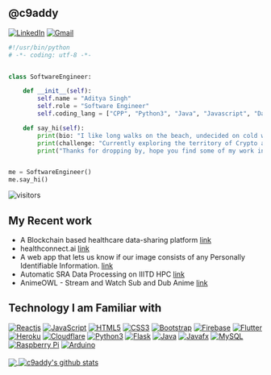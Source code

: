## @c9addy

[![LinkedIn](https://img.shields.io/badge/-LinkedIn-blue?style=social&logo=linkedin&link=https://www.linkedin.com/in/c9addy/)](https://www.linkedin.com/in/c9addy/)
[![Gmail](https://img.shields.io/badge/-Gmail-red?style=social&logo=gmail&link=mailto:singh.aditya44@gmail.com)](mailto:singh.aditya44@gmail.com)
```python
#!/usr/bin/python
# -*- coding: utf-8 -*-


class SoftwareEngineer:

    def __init__(self):
        self.name = "Aditya Singh"
        self.role = "Software Engineer"
        self.coding_lang = ["CPP", "Python3", "Java", "Javascript", "Dart", "C"]

    def say_hi(self):
        print(bio: "I like long walks on the beach, undecided on cold weather, wait wrong site... I'm a software engineer.")
        print(challenge: "Currently exploring the territory of Crypto and Stocks.")
        print("Thanks for dropping by, hope you find some of my work interesting.")


me = SoftwareEngineer()
me.say_hi()
```

![visitors](https://komarev.com/ghpvc/?username=c9addy)

## My Recent work

- A Blockchain based healthcare data-sharing platform [link](https://github.com/c9addy/EHR-Hyperledger)
- healthconnect.ai [link](https://github.com/c9addy/healthconnect.ai)
- A web app that lets us know if our image consists of any Personally Identifiable Information. [link](https://www.youtube.com/watch?v=leNQMczbnTs)
- Automatic SRA Data Processing on IIITD HPC [link](https://sites.google.com/iiitd.ac.in/sraautomation/home)
- AnimeOWL - Stream and Watch Sub and Dub Anime [link](https://c9addy.github.io/AnimeOWL/)

## Technology I am Familiar with

[![Reactjs](https://img.shields.io/badge/-ReactJS-black?style=social&logo=react&link=https://github.com/c9addy/)](https://github.com/c9addy/)
[![JavaScript](https://img.shields.io/badge/-JavaScript-green?style=social&logo=javascript&link=https://github.com/c9addy/)](https://github.com/c9addy/)
[![HTML5](https://img.shields.io/badge/-HTML5-E34F26?style=social&logo=html5&link=https://github.com/c9addy/)](https://github.com/c9addy/)
[![CSS3](https://img.shields.io/badge/-CSS3-1572B6?style=social&logo=css3&link=https://github.com/c9addy/)](https://github.com/c9addy/)
[![Bootstrap](https://img.shields.io/badge/-Bootstrap-563D7C?style=social&logo=bootstrap&link=https://github.com/c9addy/)](https://github.com/c9addy/)
[![Firebase](https://img.shields.io/badge/-Firebase-blue?style=social&logo=firebase&link=https://github.com/c9addy/)](https://github.com/c9addy/)
[![Flutter](https://img.shields.io/badge/-Flutter-blue?style=social&logo=flutter&link=https://github.com/c9addy/)](https://github.com/c9addy/)
[![Heroku](https://img.shields.io/badge/-Heroku-430098?style=social&logo=heroku&link=https://github.com/c9addy/)](https://github.com/c9addy/)
[![Cloudflare](https://img.shields.io/badge/-Cloudflare-430098?style=social&logo=cloudflare&link=https://github.com/c9addy/)](https://github.com/c9addy/)
[![Python3](https://img.shields.io/badge/-Python3-green?style=social&logo=python&link=https://github.com/c9addy/)](https://github.com/c9addy/)
[![Flask](https://img.shields.io/badge/-Flask-grey?style=social&logo=flask&link=https://github.com/c9addy/)](https://github.com/c9addy/)
[![Java](https://img.shields.io/badge/-Java-orange?style=social&logo=java&link=https://github.com/c9addy/)](https://github.com/c9addy/)
[![Javafx](https://img.shields.io/badge/-JavaFX-blue?style=social&logo=java&link=https://github.com/c9addy/)](https://github.com/c9addy/)
[![MySQL](https://img.shields.io/badge/-MySQL-violet?style=social&logo=mysql&link=https://github.com/c9addy/)](https://github.com/c9addy/)
[![Raspberry Pi](https://img.shields.io/badge/-Raspberry%20Pi-C51A4A?style=social&logo=Raspberry-Pi&link=https://github.com/c9addy/)](https://github.com/c9addy/)
[![Arduino](https://img.shields.io/badge/-Arduino-black?style=social&logo=Arduino&link=https://github.com/c9addy/)](https://github.com/c9addy/)
<br />
<br />
<a href="https://gitstats.me/c9addy">
  <img align="center" src="https://github-readme-stats.vercel.app/api/top-langs/?username=c9addy&count_private=true&theme=dark&title_color=11ab3a&hide=html,c%23" />
</a>
<a href="https://gitstats.me/c9addy">
  <img align="center" src="https://github-readme-stats.vercel.app/api?username=c9addy&show_icons=true&count_private=true&theme=dark&title_color=11ab3a&line_height=40" alt="c9addy's github stats" />
</a>
<br />
